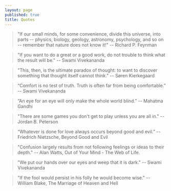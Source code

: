 ```yaml
---
layout: page
published: true
title: Quotes
---
```


> "If our small minds, for some convenience, divide this universe, into parts -- physics, biology, geology, astronomy, psychology, and so on -- remember that nature does not know it!" --  Richard P. Feynman

> "If you want to do a great or a good work, do not trouble to think what the result will be." -- Swami Vivekananda

> "This, then, is the ultimate paradox of thought: to want to discover something that thought itself cannot think." -- Søren Kierkegaard

> “Comfort is no test of truth. Truth is often far from being comfortable.” -- Swami Vivekananda

> “An eye for an eye will only make the whole world blind.” -- Mahatma Gandhi

> "There are some games you don't get to play unless you are all in." -- Jordan B. Peterson

> “Whatever is done for love always occurs beyond good and evil.” -- Friedrich Nietzsche, Beyond Good and Evil

> "Confusion largely results from not following feelings or ideas to their depth." -- Alan Watts, Out of Your Mind - The Web of Life.

> "We put our hands over our eyes and weep that it is dark." -- Swami Vivekananda

> "If the fool would persist in his folly he would become wise." -- William Blake, The Marriage of Heaven and Hell
